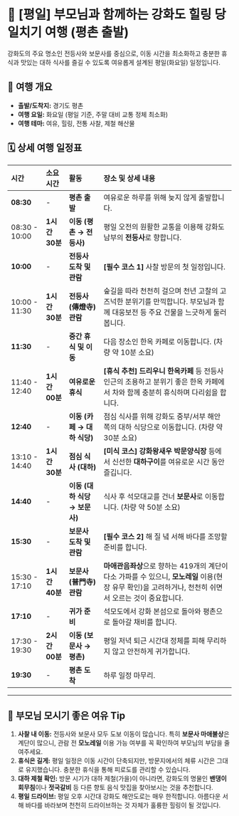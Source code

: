 # 🌿 [평일] 부모님과 함께하는 강화도 힐링 당일치기 여행 (평촌 출발)

강화도의 주요 명소인 전등사와 보문사를 중심으로, 이동 시간을 최소화하고 충분한 휴식과 맛있는 대하 식사를 즐길 수 있도록 여유롭게 설계된 평일(화요일) 일정입니다.

## 🚌 여행 개요

* **출발/도착지:** 경기도 평촌
* **여행 요일:** 화요일 (평일 기준, 주말 대비 교통 정체 최소화)
* **여행 테마:** 여유, 힐링, 전통 사찰, 제철 해산물

## 🗓️ 상세 여행 일정표

| 시간 | 소요 시간 | 활동 | 장소 및 상세 내용 |
| :--- | :--- | :--- | :--- |
| **08:30** | - | **평촌 출발** | 여유로운 하루를 위해 늦지 않게 출발합니다. |
| 08:30 - 10:00 | **1시간 30분** | **이동 (평촌 → 전등사)** | 평일 오전의 원활한 교통을 이용해 강화도 남부의 **전등사**로 향합니다. |
| **10:00** | - | **전등사 도착 및 관람** | **[필수 코스 1]** 사찰 방문의 첫 일정입니다. |
| 10:00 - 11:30 | **1시간 30분** | **전등사(傳燈寺) 관람** | 숲길을 따라 천천히 걸으며 천년 고찰의 고즈넉한 분위기를 만끽합니다. 부모님과 함께 대웅보전 등 주요 건물을 느긋하게 둘러봅니다. |
| **11:30** | - | **중간 휴식 및 이동** | 다음 장소인 한옥 카페로 이동합니다. (차량 약 10분 소요) |
| 11:40 - 12:40 | **1시간 00분** | **여유로운 휴식** | **[휴식 추천] 드리우니 한옥카페** 등 전등사 인근의 조용하고 분위기 좋은 한옥 카페에서 차와 함께 충분히 휴식하며 다리쉼을 합니다. |
| **12:40** | - | **이동 (카페 → 대하 식당)** | 점심 식사를 위해 강화도 중부/서부 해안 쪽의 대하 식당으로 이동합니다. (차량 약 30분 소요) |
| 13:10 - 14:40 | **1시간 30분** | **점심 식사 (대하)** | **[미식 코스] 강화왕새우 박문양식장** 등에서 신선한 **대하구이**를 여유로운 시간 동안 즐깁니다. |
| **14:40** | - | **이동 (대하 식당 → 보문사)** | 식사 후 석모대교를 건너 **보문사**로 이동합니다. (차량 약 50분 소요) |
| **15:30** | - | **보문사 도착 및 관람** | **[필수 코스 2]** 해 질 녘 서해 바다를 조망할 준비를 합니다. |
| 15:30 - 17:10 | **1시간 40분** | **보문사(普門寺) 관람** | **마애관음좌상**으로 향하는 419개의 계단이 다소 가파를 수 있으니, **모노레일** 이용(현장 유무 확인)을 고려하거나, 천천히 쉬면서 오르는 것이 중요합니다. |
| **17:10** | - | **귀가 준비** | 석모도에서 강화 본섬으로 돌아와 평촌으로 돌아갈 채비를 합니다. |
| 17:30 - 19:30 | **2시간 00분** | **이동 (보문사 → 평촌)** | 평일 저녁 퇴근 시간대 정체를 피해 무리하지 않고 안전하게 귀가합니다. |
| **19:30** | - | **평촌 도착** | 하루 일정 마무리. |

---

## 📌 부모님 모시기 좋은 여유 Tip

1.  **사찰 내 이동:** 전등사와 보문사 모두 도보 이동이 많습니다. 특히 **보문사 마애불상**은 계단이 많으니, 관람 전 **모노레일** 이용 가능 여부를 꼭 확인하여 부모님의 부담을 줄여주세요.
2.  **휴식은 길게:** 평일 일정은 이동 시간이 단축되지만, 방문지에서의 체류 시간은 그대로 유지했습니다. 충분한 휴식을 통해 피로도를 관리할 수 있습니다.
3.  **대하 제철 확인:** 방문 시기가 대하 제철(가을)이 아니라면, 강화도의 명물인 **밴댕이회무침**이나 **젓국갈비** 등 다른 향토 음식 맛집을 찾아보시는 것을 추천합니다.
4.  **평일 드라이브:** 평일 오후 시간대 강화도 해안도로는 매우 한적합니다. 아름다운 서해 바다를 바라보며 천천히 드라이브하는 것 자체가 훌륭한 힐링이 될 것입니다.
